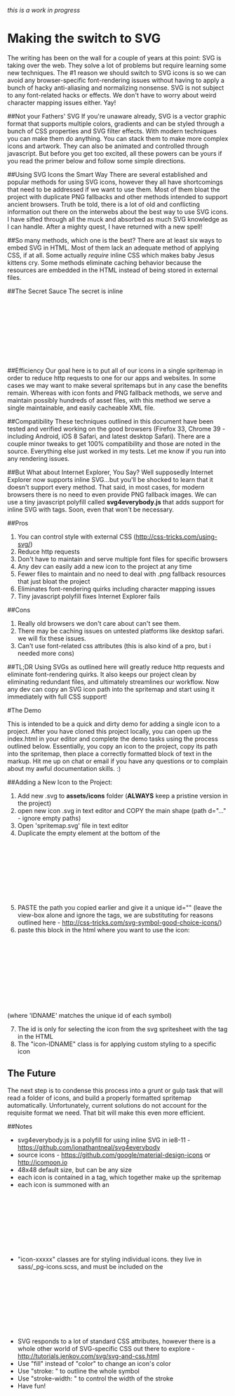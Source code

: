*this is a work in progress*

# Making the switch to SVG
The writing has been on the wall for a couple of years at this point: SVG is taking over the web. They solve a lot of problems but require learning some new techniques. The #1 reason we should switch to SVG icons is so we can avoid any browser-specific font-rendering issues without having to apply a bunch of hacky anti-aliasing and normalizing nonsense. SVG is not subject to any font-related hacks or effects. We don't have to worry about weird character mapping issues either. Yay! 

##Not your Fathers' SVG
If you're unaware already, SVG is a vector graphic format that supports multiple colors, gradients and can be styled through a bunch of CSS properties and SVG filter effects. With modern techniques you can make them do anything. You can stack them to make more complex icons and artwork. They can also be animated and controlled through javascript. But before you get too excited, all these powers can be yours if you read the primer below and follow some simple directions.

##Using SVG Icons the Smart Way
There are several established and popular methods for using SVG icons, however they all have shortcomings that need to be addressed if we want to use them. Most of them bloat the project with duplicate PNG fallbacks and other methods intended to support ancient browsers. Truth be told, there is a lot of old and conflicting information out there on the interwebs about the best way to use SVG icons. I have sifted through all the muck and absorbed as much SVG knowledge as I can handle. After a mighty quest, I have returned with a new spell! 

##So many methods, which one is the best?
There are at least six ways to embed SVG in HTML. Most of them lack an adequate method of applying CSS, if at all. Some actually *require* inline CSS which makes baby Jesus kittens cry. Some methods eliminate caching behavior because the resources are embedded in the HTML instead of being stored in external files. 

##The Secret Sauce
The secret is inline <svg> directly in the HTML with a <use> tag nested inside that which allows us to select the desired icon sprite from the main spritemap.svg using unique IDs given to each icon. Put an "icon-xxxxx" class on each <svg> for styling with external CSS! Still with me? Good.

##Efficiency
Our goal here is to put all of our icons in a single spritemap in order to reduce http requests to one for our apps and websites. In some cases we may want to make several spritemaps but in any case the benefits remain. Whereas with icon fonts and PNG fallback methods, we serve and maintain possibly hundreds of asset files, with this method we serve a single maintainable, and easily cacheable XML file.

##Compatibility
These techniques outlined in this document have been tested and verified working on the good browsers (Firefox 33, Chrome 39 - including Android, iOS 8 Safari, and latest desktop Safari). There are a couple minor tweaks to get 100% compatibility and those are noted in the source. Everything else just worked in my tests. Let me know if you run into any rendering issues.

##But What about Internet Explorer, You Say?
Well supposedly Internet Explorer now supports inline SVG...but you'll be shocked to learn that it doesn't support every method. That said, in most cases, for modern browsers there is no need to even provide PNG fallback images. We can use a tiny javascript polyfill called **svg4everybody.js** that adds support for inline SVG with <use> tags. Soon, even that won't be necessary. 

##Pros
1. You can control style with external CSS (http://css-tricks.com/using-svg/)
2. Reduce http requests
3. Don't have to maintain and serve multiple font files for specific browsers
4. Any dev can easily add a new icon to the project at any time
5. Fewer files to maintain and no need to deal with .png fallback resources that just bloat the project
6. Eliminates font-rendering quirks including character mapping issues
7. Tiny javascript polyfill fixes Internet Explorer fails

##Cons
1. Really old browsers we don't care about can't see them.
2. There may be caching issues on untested platforms like desktop safari. we will fix these issues.
3. Can't use font-related css attributes (this is also kind of a pro, but i needed more cons)

##TL;DR
Using SVGs as outlined here will greatly reduce http requests and eliminate font-rendering quirks. It also keeps our project clean by eliminating redundant files, and ultimately streamlines our workflow. Now any dev can copy an SVG icon path into the spritemap and start using it immediately with full CSS support! 

#The Demo

This is intended to be a quick and dirty demo for adding a single icon to a project. After you have cloned this project locally, you can open up the index.html in your editor and complete the demo tasks using the process outlined below. Essentially, you copy an icon to the project, copy its path into the spritemap, then place a correctly formatted block of text in the markup. Hit me up on chat or email if you have any questions or to complain about my awful documentation skills. :)

##Adding a New Icon to the Project: 
1. Add new .svg to **assets/icons** folder (**ALWAYS** keep a pristine version in the project)
2. open new icon .svg in text editor and COPY the main shape (path d="..." - ignore empty paths)
3. Open 'spritemap.svg' file in text editor 
4. Duplicate the empty <symbol> element at the bottom of the <svg> block
5. PASTE the path you copied earlier and give it a unique id="" (leave the view-box alone and ignore the <g> tags, we are substituting <symbol> for reasons outlined here - http://css-tricks.com/svg-symbol-good-choice-icons/)
6. paste this block in the html where you want to use the icon:

  <svg class="icon-IDNAME"> 
    <use xlink:href="assets/icons/spritemap.svg#IDNAME"></use>
  </svg>
 
 (where 'IDNAME' matches the unique id of each symbol)

7. The id is only for selecting the icon from the svg spritesheet with the <use> tag in the HTML
8. The "icon-IDNAME" class is for applying custom styling to a specific icon

## The Future

The next step is to condense this process into a grunt or gulp task that will read a folder of icons, and build a properly formatted spritemap automatically. Unfortunately, current solutions do not account for the requisite format we need. That bit will make this even more efficient.

##Notes
* svg4everybody.js is a polyfill for using inline SVG in ie8-11 - https://github.com/jonathantneal/svg4everybody 
* source icons - https://github.com/google/material-design-icons or http://icomoon.io
* 48x48 default size, but can be any size
* each icon is contained in a <symbol> tag, which together make up the spritemap
* each icon is summoned with an <svg> tag containing a <use> tag that points to the id of the desired icon
* "icon-xxxxx" classes are for styling individual icons. they live in sass/_pg-icons.scss, and must be included on the <svg> tag or they won't work.
* SVG responds to a lot of standard CSS attributes, however there is a whole other world of SVG-specific CSS out there to explore - http://tutorials.jenkov.com/svg/svg-and-css.html
* Use "fill" instead of "color" to change an icon's color 
* Use "stroke: " to outline the whole symbol
* Use "stroke-width: " to control the width of the stroke
* Have fun!